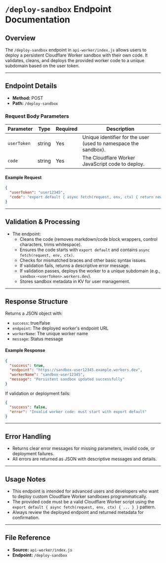# `/deploy-sandbox` Endpoint Documentation

## Overview

The `/deploy-sandbox` endpoint in `api-worker/index.js` allows users to deploy a persistent Cloudflare Worker sandbox with their own code. It validates, cleans, and deploys the provided worker code to a unique subdomain based on the user token.

---

## Endpoint Details

- **Method:** POST
- **Path:** `/deploy-sandbox`

### Request Body Parameters

| Parameter   | Type   | Required | Description                                                     |
| ----------- | ------ | -------- | --------------------------------------------------------------- |
| `userToken` | string | Yes      | Unique identifier for the user (used to namespace the sandbox). |
| `code`      | string | Yes      | The Cloudflare Worker JavaScript code to deploy.                |

#### Example Request

```json
{
  "userToken": "user12345",
  "code": "export default { async fetch(request, env, ctx) { return new Response('Hello!') } }"
}
```

---

## Validation & Processing

- The endpoint:
  - Cleans the code (removes markdown/code block wrappers, control characters, trims whitespace).
  - Ensures the code starts with `export default` and contains `async fetch(request, env, ctx)`.
  - Checks for mismatched braces and other basic syntax issues.
  - If validation fails, returns a descriptive error message.
  - If validation passes, deploys the worker to a unique subdomain (e.g., `sandbox-<userToken>.workers.dev`).
  - Stores sandbox metadata in KV for user management.

---

## Response Structure

Returns a JSON object with:

- `success`: true/false
- `endpoint`: The deployed worker's endpoint URL
- `workerName`: The unique worker name
- `message`: Status message

#### Example Response

```json
{
  "success": true,
  "endpoint": "https://sandbox-user12345.example.workers.dev",
  "workerName": "sandbox-user12345",
  "message": "Persistent sandbox updated successfully"
}
```

If validation or deployment fails:

```json
{
  "success": false,
  "error": "Invalid worker code: must start with export default"
}
```

---

## Error Handling

- Returns clear error messages for missing parameters, invalid code, or deployment failures.
- All errors are returned as JSON with descriptive messages and details.

---

## Usage Notes

- This endpoint is intended for advanced users and developers who want to deploy custom Cloudflare Worker sandboxes programmatically.
- The provided code must be a valid Cloudflare Worker script using the `export default { async fetch(request, env, ctx) { ... } }` pattern.
- Always review the deployed endpoint and returned metadata for confirmation.

---

## File Reference

- **Source:** `api-worker/index.js`
- **Endpoint:** `/deploy-sandbox`
